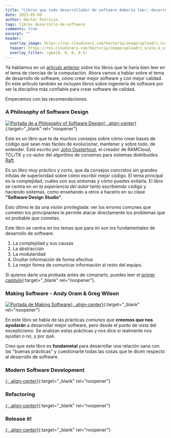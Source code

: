 ```yaml
---
title: "Libros que todo desarrollador de software debería leer: desarrollo"
date: 2023-05-09
author: Héctor Patricio
tags: libros desarrollo-de-software
comments: true
excerpt: ""
header:
  overlay_image: https://res.cloudinary.com/hectorip/image/upload/c_scale,e_oil_paint:19,w_1400/v1684180864/A2F74C59-DAC0-411A-970A-0BF85AD55F91_1_201_a_t4llcq.jpg
  teaser: https://res.cloudinary.com/hectorip/image/upload/c_scale,e_oil_paint:19,w_400/v1684180864/A2F74C59-DAC0-411A-970A-0BF85AD55F91_1_201_a_t4llcq.jpg
  overlay_filter: rgba(0, 0, 0, 0.5)
---
```


Ya hablamos en un [artículo anterior](https://blog.thedojo.mx/2023/05/13/libros-que-todo-desarrollador-de-software-deberia-leer-cs.html) sobre
los libros que te haría bien leer en el tema de ciencias de la computación.
Ahora vamos a hablar sobre el tema de desarrollo de software, cómo crear mejor software y con mejor calidad.
En este artículo también se incluyen libros sobre ingeniería de software por ser la disciplina más
confiable para crear software de calidad.

Empecemos con las recomendaciones.

### A Philosophy of Software Design

[![Portada de a Philosophy of Software Design](https://res.cloudinary.com/hectorip/image/upload/c_scale,w_350/v1684113024/Screen_Shot_2023-05-14_at_19.10.08_ocrzmo.png){: .align-center}](https://web.stanford.edu/~ouster/cgi-bin/book.php){:target="_blank" rel="noopener"}

Este es un libro que te da muchos consejos sobre cómo crear bases de código que sean más fáciles de evolucionar, mantener y sobre todo, de entender. Está escrito por [John Ousterhout](https://web.stanford.edu/~ouster/cgi-bin/home.php), el creador de RAMCloud, TCL/TK y co-autor del algoritmo de consenso para sistemas distribuidos [Raft](https://raft.github.io/).

Es un libro muy práctico y corto, que da consejos concretos sin grandes ínfulas de superioridad sobre cómo escribir mejor código. El tema principal es la complejidad, cuáles son sus síntomas y cómo puedes evitarla. El libro se centra en _en la experiencia del autor_ tanto escribiendo código y haciendo sistemas, como enseñando a otros a hacerlo en su clase **"Software Design Studio"**.

Esto último le da una visión privilegiada: ver los errores comunes que cometen los principiantes le permite atacar directamente los problemas que es probable que cometas.

Este libro se centra en los temas que para mi son los fundamentales de desarrollo de software:

1. La complejidad y sus causas
2. La abstracción
3. La modularidad
4. Ocultar información de forma efectiva
5. La mejor forma de comunicar información al resto del equipo.

Si quieres darle una probada antes de comprarlo, puedes leer el [primer capítulo](https://web.stanford.edu/~ouster/cgi-bin/book.php){:target="_blank" rel="noopener"}.

### Making Software - Andy Oram & Greg Wilson

[![Portada de Making Software](https://res.cloudinary.com/hectorip/image/upload/c_scale,w_350/v1684245311/Screen_Shot_2023-05-16_at_7.54.35_djc8uk.png){: .align-center}](){:target="_blank" rel="noopener"}

En este libro se habla de las prácticas _comunes_ que **creemos que nos ayudarán** a desarrollar mejor software, pero desde el punto de vista del escepticismo. Se analizan estas prácticas y nos dice si realmente nos ayudan o no, y por qué.

Creo que este libro es **fundametal** para desarrollar una relación sana con las "buenas prácticas" y cuestionarte todas las cosas que te dicen respecto al desarrollo de software.

### Modern Software Development

[![](){: .align-center}](){:target="_blank" rel="noopener"}


### Refactoring

[![](){: .align-center}](){:target="_blank" rel="noopener"}

### Release it!

[![](){: .align-center}](){:target="_blank" rel="noopener"}

